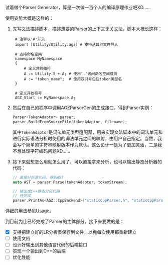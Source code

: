 试着做个Parser Generator，算是一次做一百个人的编译原理作业吧XD……

使用姿势大概是这样的：

1. 先写文法描述脚本，描述想要的Parser的上下文无关文法，脚本大概长这样：

   ```
    # 注释以'#'开头
    import [Utility/Utility.agz] # 支持从其他文件导入

    # 支持命名空间
    namespace MyNamespace
    {
        # 定义非终结符
        A := Utility.S + A; # 使用'.'访问命名空间成员
        A := "token_name";  # 使用双引号包住token类型名
    }

    # 定义开始符号
    AGZ_Start := MyNamespace.A;
   ```

2. 然后在自己的程序中调用AGZParserGen的生成接口，得到Parser实例：

   ```cpp
   Parser<TokenAdaptor> parser;
   parser.BuildFromSourceFile(tokenAdaptor, filename);
   ```

   其中`TokenAdaptor`是词法单元类型适配器，用来实现文法脚本中的词法单元和进行实际语法分析时使用的词法单元之间的映射，由用户自己指定。当然，我会写个简单的字符串映射版本作为默认。这么设计一是为了更加灵活，二是我不想处理字符编码问题XD……

3. 接下来就想怎么用就怎么用了，可以直接拿来分析，也可以输出静态分析器的代码：

   ```cpp
   // 直接分析源代码，得到AST
   auto AST = parser.Parse(tokenAdaptor, tokemStream);

   // 输出成C++静态分析代码
   // 待完成
   parser.PrintAs<AGZ::CppBackend>("staticCppParser.h", "staticCppParser.cpp");
   ```

详细的用法参见[Usage](./Usage.md)。

到目前为止已经完成了Parser的主体部分，接下来要做的是：

- [x] 支持把建立好的LR分析表保存到文件，以免每次使用都重新建立
- [ ] 使用文档
- [ ] 设计好输出到其他语言代码的后端接口
- [ ] 实现一个输出到C++的后端
- [ ] 优化性能
